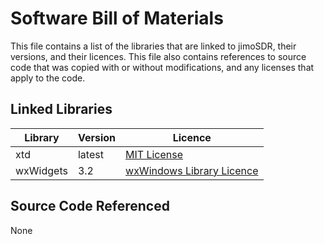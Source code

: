 # Software Bill of Materials

This file contains a list of the libraries that are linked to jimoSDR, their versions, 
and their licences. This file also contains references to source code that was
copied with or without modifications, and any licenses that apply to the code.

## Linked Libraries

| Library | Version | Licence |
| ------- | ------- | ------- | 
| xtd | latest | [MIT License](https://choosealicense.com/licenses/mit/)
| wxWidgets | 3.2 | [wxWindows Library Licence](https://www.wxwidgets.org/about/licence/) |

## Source Code Referenced
None